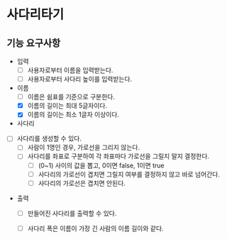 # 사다리타기

## 기능 요구사항

- 입력
    - [ ] 사용자로부터 이름을 입력받는다.
    - [ ] 사용자로부터 사다리 높이를 입력받는다.
- 이름
    - [ ] 이름은 쉼표를 기준으로 구분한다.
    - [X] 이름의 길이는 최대 5글자이다.
    - [X] 이름의 길이는 최소 1글자 이상이다.
- 사다리
- [ ] 사다리를 생성할 수 있다.
    - [ ] 사람이 1명인 경우, 가로선을 그리지 않는다.
    - [ ] 사다리를 좌표로 구분하여 각 좌표마다 가로선을 그릴지 말지 결정한다.
        - [ ] (0~1) 사이의 값을 뽑고, 0이면 false, 1이면 true
        - [ ] 사다리의 가로선이 겹치면 그릴지 여부를 결정하지 않고 바로 넘어간다.
        - [ ] 사다리의 가로선은 겹치면 안된다.
- 출력
    - [ ] 만들어진 사다리를 출력할 수 있다.
    - [ ] 사다리 폭은 이름이 가장 긴 사람의 이름 길이와 같다.

